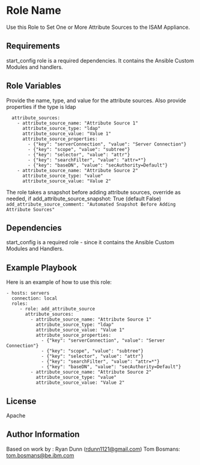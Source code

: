 Role Name
=========

Use this Role to Set One or More Attribute Sources to the ISAM Appliance.

Requirements
------------

start_config role is a required dependencies. It contains the Ansible Custom Modules and handlers.

Role Variables
--------------

Provide the name, type, and value for the attribute sources. Also provide properties if the type is ldap
```
  attribute_sources:
    - attribute_source_name: "Attribute Source 1"
      attribute_source_type: "ldap"
      attribute_source_value: "Value 1"
      attribute_source_properties:
        - {"key": "serverConnection", "value": "Server Connection"}
        - {"key": "scope", "value": "subtree"}
        - {"key": "selector", "value": "attr"}
        - {"key": "searchFilter", "value": "attr=*"}
        - {"key": "baseDN", "value": "secAuthority=Default"}
    - attribute_source_name: "Attribute Source 2"
      attribute_source_type: "value"
      attribute_source_value: "Value 2"
```

The role takes a snapshot before adding attribute sources, override as needed, if
add_attribute_source_snapshot: True
(default False)
`add_attribute_source_comment: "Automated Snapshot Before Adding Attribute Sources"`

Dependencies
------------

start_config is a required role - since it contains the Ansible Custom Modules and Handlers.

Example Playbook
----------------

Here is an example of how to use this role:

    - hosts: servers
      connection: local
      roles:
         - role: add_attribute_source
           attribute_sources:
             - attribute_source_name: "Attribute Source 1"
               attribute_source_type: "ldap"
               attribute_source_value: "Value 1"
               attribute_source_properties:
                 - {"key": "serverConnection", "value": "Server Connection"}
                 - {"key": "scope", "value": "subtree"}
                 - {"key": "selector", "value": "attr"}
                 - {"key": "searchFilter", "value": "attr=*"}
                 - {"key": "baseDN", "value": "secAuthority=Default"}
             - attribute_source_name: "Attribute Source 2"
               attribute_source_type: "value"
               attribute_source_value: "Value 2"

License
-------

Apache

Author Information
------------------
Based on work by : Ryan Dunn (rdunn1121@gmail.com)
Tom Bosmans: tom.bosmans@be.ibm.com